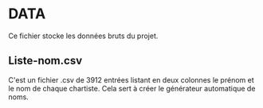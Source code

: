 # DATA
Ce fichier stocke les données bruts du projet.

## Liste-nom.csv

C'est un fichier .csv de 3912 entrées listant en deux colonnes le prénom et le nom de chaque chartiste. Cela sert à créer le générateur automatique de noms.

